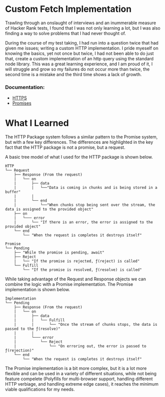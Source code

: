 # Custom Fetch Implementation

Trawling through an onslaught of interviews and an inummerable measure of Hacker Rank tests, I found that I was not only learning a lot, but I was also finding a way to solve problems that I had never thought of.

During the course of my test taking, I had run into a question twice that had given me issues; writing a custom HTTP implementation. I pride myeself on knowing the basics, yet not once but twice, I had not been able to do just that, create a custom implementation of an http query using the standard node library. This was a great learning experience, and I am proud of it, I will struggle and grow so my failures do not occur more than twice, the second time is a mistake and the third time shows a lack of growth.

### Documentation:

- [HTTPS](https://nodejs.org/api/https.html)
- [Promises](https://developer.mozilla.org/en-US/docs/Web/JavaScript/Reference/Global_Objects/Promise)

# What I Learned

The HTTP Package system follows a similar pattern to the Promise system, but with a few key differences. The differences are highlighted in the key fact that the HTTP package is not a promise, but a request.

A basic tree model of what I used for the HTTP package is shown below.

```
HTTP
└── Request
	├── Response (From the request)
	|	└── on
	|		├── data
	|		|	└──"Data is coming in chunks and is being stored in a buffer"
	|		|
	|		└── end
	|			└──"When chunks stop being sent over the stream, the data is assigned to the provided object"
	├── on
	|	└─── error
	|		└── "If there is an error, the error is assigned to the provided object"
	└── end
   		└── "When the request is completes it destroys itself"
```

```
Promise
└── Pending
	├── "While the promise is pending, await"
	├── Reject
	|	└── "If the promise is rejected, ƒ(reject) is called"
	└── Fulfill
		└── "If the promise is resolved, ƒ(resolve) is called"
```

While taking advantage of the Request and Response objects we can combine the logic with a Promise implementation. The Promise implementation is shown below.

```
Implementation
└── Pending
	├── Response (From the request)
	|	└── on
	|		├── data
	|		|	└── Fulfill
	|		|		└── "Once the stream of chunks stops, the data is passed to the ƒ(resolve)"
	|		|
	|		└─── error
	|			└── Reject
	|				└── "On erroring out, the error is passed to ƒ(rejection)"
	└── end
		└── "When the request is completes it destroys itself"
```

The Promise implementation is a bit more complex, but it is a lot more flexible and can be used in a variety of different situations, while not being feature compelete (Polyfills for multi-browser support, handling different HTTP verbiage, and handling extreme edge cases), it reaches the minimum viable qualifications for my needs.
